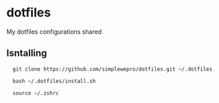 # dotfiles

My dotfiles configurations shared

## Isntalling

```shell
  git clone https://github.com/simplewepro/dotfiles.git ~/.dotfiles
```

```shell
  bash ~/.dotfiles/install.sh
```

```shell
  source ~/.zshrc
```
